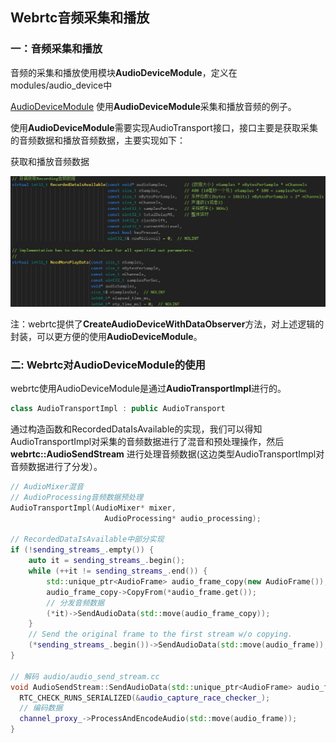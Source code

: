 

## Webrtc音频采集和播放

### 一：音频采集和播放

音频的采集和播放使用模块**AudioDeviceModule**，定义在modules/audio_device中

[AudioDeviceModule](https://github.com/feixiao/webrtc/tree/master/webrtc_example/AudioDeviceModule) 使用**AudioDeviceModule**采集和播放音频的例子。

使用**AudioDeviceModule**需要实现AudioTransport接口，接口主要是获取采集的音频数据和播放音频数据，主要实现如下：

获取和播放音频数据

![1](./imgs/3_1.JPG)



注：webrtc提供了**CreateAudioDeviceWithDataObserver**方法，对上述逻辑的封装，可以更方便的使用**AudioDeviceModule**。

### 二: Webrtc对**AudioDeviceModule**的使用

webrtc使用AudioDeviceModule是通过**AudioTransportImpl**进行的。

```c++
class AudioTransportImpl : public AudioTransport
```

通过构造函数和RecordedDataIsAvailable的实现，我们可以得知AudioTransportImpl对采集的音频数据进行了混音和预处理操作，然后**webrtc::AudioSendStream** 进行处理音频数据(这边类型AudioTransportImpl对音频数据进行了分发）。

```c++
// AudioMixer混音
// AudioProcessing音频数据预处理
AudioTransportImpl(AudioMixer* mixer,
                     AudioProcessing* audio_processing);

// RecordedDataIsAvailable中部分实现
if (!sending_streams_.empty()) {
    auto it = sending_streams_.begin();
    while (++it != sending_streams_.end()) {
        std::unique_ptr<AudioFrame> audio_frame_copy(new AudioFrame());
        audio_frame_copy->CopyFrom(*audio_frame.get());
        // 分发音频数据
        (*it)->SendAudioData(std::move(audio_frame_copy));
    }
    // Send the original frame to the first stream w/o copying.
    (*sending_streams_.begin())->SendAudioData(std::move(audio_frame));
}

// 解码 audio/audio_send_stream.cc
void AudioSendStream::SendAudioData(std::unique_ptr<AudioFrame> audio_frame) {
  RTC_CHECK_RUNS_SERIALIZED(&audio_capture_race_checker_);
  // 编码数据
  channel_proxy_->ProcessAndEncodeAudio(std::move(audio_frame));
}

```

